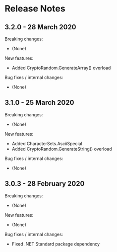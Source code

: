 # Release Notes

## 3.2.0 - 28 March 2020

Breaking changes:
- (None)

New features:
- Added CryptoRandom.GenerateArray() overload

Bug fixes / internal changes:
- (None)

## 3.1.0 - 25 March 2020

Breaking changes:
- (None)

New features:
- Added CharacterSets.AsciiSpecial
- Added CryptoRandom.GenerateString() overload

Bug fixes / internal changes:
- (None)

## 3.0.3 - 28 February 2020

Breaking changes:
- (None)

New features:
- (None)

Bug fixes / internal changes:
- Fixed .NET Standard package dependency
